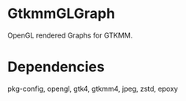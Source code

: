 # GtkmmGLGraph
OpenGL rendered Graphs for GTKMM.

# Dependencies
pkg-config, opengl, gtk4, gtkmm4, jpeg, zstd, epoxy
